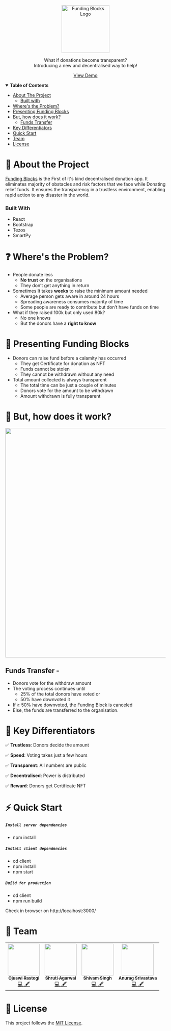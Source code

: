 <p align="center" style="margin:'40px'">
    <img alt="Funding Blocks Logo" height="150" src="./demo/logo.svg">
</p>


<p align="center">
What if donations become transparent?<br/>Introducing a new and decentralised way to help!
</p>
<p align="center">
<a href="https://fundingblocks.ml/">View Demo</a>
</p>

<details open="open">
  <summary><b>Table of Contents</b></summary>
  <ul>
    <li>
      <a href="#about-the-project">About The Project</a>
      <ul><li><a href="#built-with">Built with</li></ul>
    </li>
    <li><a href="#wheres-the-problem">Where's the Problem?</a></li>
    <li><a href="#presenting-funding-blocks">Presenting Funding Blocks</a></li>
    <li>
      <a href="#how-it-works">But, how does it work?</a>
      <ul><li><a href="#funds-transfer">Funds Transfer</a></li></ul>
    </li>
    <li><a href="#key-differentiators">Key Differentiators</a></li>
    <li><a href="#quick-start">Quick Start</a></li>
    <li><a href="#team">Team</a></li>
    <li><a href="#license">License</a></li>
  </ul>
</details>

<a id=about-the-project></a>

# 🔎 About the Project

[Funding Blocks](https://fundingblocks.ml/) is the First of it's kind decentralised donation app. It eliminates majority of obstacles and risk factors that we face while Donating relief funds.
It ensures the transparency in a trustless environment, enabling rapid action to any disaster in the world.

<a id=built-with></a>

### Built With

-   React
-   Bootstrap
-   Tezos
-   SmartPy

<a id=wheres-the-problem></a>

# ❓ Where's the Problem?

-   People donate less
    -   **No trust** on the organisations
    -   They don’t get anything in return
-   Sometimes It takes **weeks** to raise the minimum amount needed
    -   Average person gets aware in around 24 hours
    -   Spreading awareness consumes majority of time
    -   Some people are ready to contribute but don’t have funds on time
-   What if they raised 100k but only used 80k?
    -   No one knows
    -   But the donors have a **right to know**

<a id=presenting-funding-blocks></a>

# 🎁 Presenting Funding Blocks

-   Donors can raise fund before a calamity has occurred
    -   They get Certificate for donation as NFT
    -   Funds cannot be stolen
    -   They cannot be withdrawn without any need
-   Total amount collected is always transparent
    -   The total time can be just a couple of minutes
    -   Donors vote for the amount to be withdrawn
    -   Amount withdrawn is fully transparent

<a id=how-it-works></a>

# 🤔 But, how does it work?

<img src="./demo/Workflow.png" align="center" width="720px">

<a id=funds-transfer></a>

## Funds Transfer -

-   Donors vote for the withdraw amount
-   The voting process continues until
    -   25% of the total donors have voted or
    -   50% have downvoted it
-   If ≥ 50% have downvoted, the Funding Block is canceled
-   Else, the funds are transferred to the organisation.

<a id=key-differentiators></a>

# 🏁 Key Differentiators

✅ **Trustless**: Donors decide the amount

✅ **Speed**: Voting takes just a few hours

✅ **Transparent**: All numbers are public

✅ **Decentralised**: Power is distributed

✅ **Reward**: Donors get Certificate NFT

<a id=quick-start></a>

# ⚡️ Quick Start

##### `Install server dependencies`

-   npm install

##### `Install client dependencies`

-   cd client
-   npm install
-   npm start

##### `Build for production`

-   cd client
-   npm run build

Check in browser on http://localhost:3000/

<a id=team></a>

# 🥂 Team

<table>
  <tbody><tr>
    <td align="center"><a href="https://github.com/OjusWiZard"><img src="https://avatars.githubusercontent.com/OjusWiZard" width="100px;"><br><sub><b>Ojuswi Rastogi</b></sub></a><br><a href="https://github.com/Shruti3004/Funding-Blocks/commits?author=OjusWiZard" title="Contributions">💻 🖋</a></td> </a></td>
    <td align="center"><a href="https://github.com/Shruti3004"><img src="https://avatars.githubusercontent.com/Shruti3004" width="100px;"><br><sub><b>Shruti Agarwal</b></sub></a><br><a href="https://github.com/Shruti3004/Funding-Blocks/commits?author=Shruti3004" title="Contributions">💻 🖋</a></td> </a></td>
    <td align="center"><a href="https://github.com/shivamsingh-07"><img src="https://avatars.githubusercontent.com/shivamsingh-07" width="100px;"><br><sub><b>Shivam Singh</b></sub></a><br><a href="https://github.com/Shruti3004/Funding-Blocks/commits?author=shivamsingh-07" title="Contributions">💻 🖋</a></td> </a></td>
    <td align="center"><a href="https://github.com/SingingApple"><img src="https://avatars.githubusercontent.com/SingingApple" width="100px;"><br><sub><b>Anurag Srivastava</b></sub></a><br><a href="https://github.com/Shruti3004/Funding-Blocks/commits?author=SingingApple" title="Contributions">💻 🖋</a></td> </a></td>
  </tbody></tr>
</table>

<a id=license></a>

# 📝 License

This project follows the [MIT License](LICENSE).

